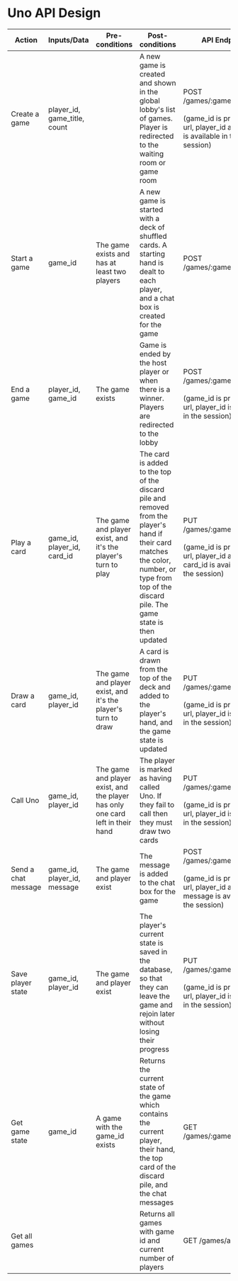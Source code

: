 # Uno API Design

| Action              | Inputs/Data                  | Pre-conditions                                                                 | Post-conditions                                                                                                                                                                                   | API Endpoint                                                                                                      |
| ------------------- | ---------------------------- | ------------------------------------------------------------------------------ | ------------------------------------------------------------------------------------------------------------------------------------------------------------------------------------------------- | ----------------------------------------------------------------------------------------------------------------- |
| Create a game       | player_id, game_title, count |                                                                                | A new game is created and shown in the global lobby's list of games. Player is redirected to the waiting room or game room                                                                        | POST /games/:game_id/create<br><br>(game_id is provided in url, player_id and count is available in the session)  |
| Start a game        | game_id                      | The game exists and has at least two players                                   | A new game is started with a deck of shuffled cards. A starting hand is dealt to each player, and a chat box is created for the game                                                              | POST /games/:game_id/start                                                                                        |
| End a game          | player_id, game_id           | The game exists                                                                | Game is ended by the host player or when there is a winner. Players are redirected to the lobby                                                                                                   | POST /games/:game_id/end <br><br>(game_id is provided in url, player_id is available in the session)              |
| Play a card         | game_id, player_id, card_id  | The game and player exist, and it's the player's turn to play                  | The card is added to the top of the discard pile and removed from the player's hand if their card matches the color, number, or type from top of the discard pile. The game state is then updated | PUT /games/:game_id/play <br><br>(game_id is provided in url, player_id and card_id is available in the session)  |
| Draw a card         | game_id, player_id           | The game and player exist, and it's the player's turn to draw                  | A card is drawn from the top of the deck and added to the player's hand, and the game state is updated                                                                                            | PUT /games/:game_id/draw <br><br>(game_id is provided in url, player_id is available in the session)              |
| Call Uno            | game_id, player_id           | The game and player exist, and the player has only one card left in their hand | The player is marked as having called Uno. If they fail to call then they must draw two cards                                                                                                     | PUT /games/:game_id/uno <br><br>(game_id is provided in url, player_id is available in the session)               |
| Send a chat message | game_id, player_id, message  | The game and player exist                                                      | The message is added to the chat box for the game                                                                                                                                                 | POST /games/:game_id/chat <br><br>(game_id is provided in url, player_id and message is available in the session) |
| Save player state   | game_id, player_id           | The game and player exist                                                      | The player's current state is saved in the database, so that they can leave the game and rejoin later without losing their progress                                                               | PUT /games/:game_id/state <br><br>(game_id is provided in url, player_id is available in the session)             |
| Get game state      | game_id                      | A game with the game_id exists                                                 | Returns the current state of the game which contains the current player, their hand, the top card of the discard pile, and the chat messages                                                      | GET /games/:game_id/state                                                                                         |
| Get all games       |                              |                                                                                | Returns all games with game id and current number of players                                                                                                                                      | GET /games/all_games                                                                                              |
